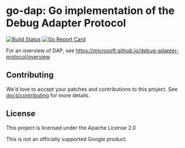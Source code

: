 # go-dap: Go implementation of the Debug Adapter Protocol

[![Build Status](https://travis-ci.org/google/go-dap.svg?branch=master)](travis)
[![Go Report Card](https://goreportcard.com/badge/github.com/google/go-dap)](https://goreportcard.com/badge/github.com/google/go-dap)

For an overview of DAP, see
https://microsoft.github.io/debug-adapter-protocol/overview

## Contributing

We'd love to accept your patches and contributions to this project. See
[docs/contributing](https://github.com/google/go-dap/blob/master/docs/contributing.md)
for more details.

## License

This project is licensed under the Apache License 2.0

This is not an officially supported Google product.
